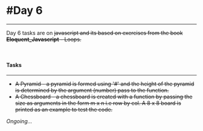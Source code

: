 <h1>#Day 6</h1>
<hr>
<p> Day  6 tasks are on <s>javascript and its based on exercises from the book <b> Eloquent_Javascript</b> - Loops.</s> </p>
<br>
<h4>
Tasks</h4>
<hr><s>
<ul>
<li> A Pyramid - a pyramid is formed using '#' and the height of the pyramid is determined by the argument (number) pass to the function.
<li> A Chessboard - a chessboard is created with a function by passing the size as arguments in the form m x n i.e row by col. A 8 x 8 board is printed as an example to test the code.
</ul>
</s>
<span><em>Ongoing...</em></span>
